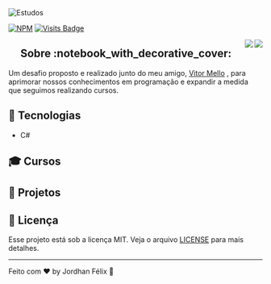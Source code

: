 
<img alt="Estudos" src="https://user-images.githubusercontent.com/46610114/118693618-9a594b80-b7e1-11eb-826b-a06c125022c9.png" />

[![NPM](https://img.shields.io/npm/l/express)](https://opensource.org/licenses/MIT) [![Visits Badge](https://badges.pufler.dev/visits/puf17640/git-badges)](https://badges.pufler.dev)

<a href="https://opensource.org/licenses/MIT">
<img align="right" src="https://img.shields.io/npm/l/express">
</a> <a href="https://badges.pufler.dev">
<img align="right" src="https://badges.pufler.dev/visits/jordhanfelix/estudos">
</a>


<h2 align="center">
  Sobre :notebook_with_decorative_cover:
</h2>

Um desafio proposto e realizado junto do meu amigo, [Vitor Mello](https://github.com/vitorlmello) , para aprimorar nossos conhecimentos em programação e expandir a medida que seguimos realizando cursos.


## :wrench: Tecnologias
* C#

## :mortar_board: Cursos

## :triangular_ruler: Projetos





## :memo: Licença

Esse projeto está sob a licença MIT. Veja o arquivo [LICENSE](https://opensource.org/licenses/MIT) para mais detalhes.

---

Feito com :heart: by Jordhan Félix :wave:
